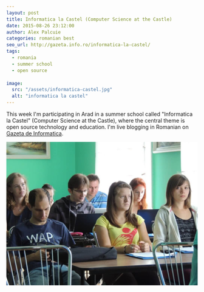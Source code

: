 ```yaml
---
layout: post
title: Informatica la Castel (Computer Science at the Castle)
date: 2015-08-26 23:12:00
author: Alex Palcuie
categories: romanian best
seo_url: http://gazeta.info.ro/informatica-la-castel/
tags:
  - romania
  - summer school
  - open source

image:
  src: "/assets/informatica-castel.jpg"
  alt: "informatica la castel"
---
```


This week I'm participating in Arad in a summer school called "Informatica la Castel" (Computer Science at the Castle), where the central theme is open source technology and education. I'm live blogging in Romanian on [Gazeta de Informatica][0].

[0]: http://gazeta.info.ro/informatica-la-castel/

![informatica la castel](/assets/informatica-castel.jpg)
